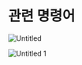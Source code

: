 # 관련 명령어

![Untitled](https://user-images.githubusercontent.com/84123877/177280656-5f06635a-716e-45c5-9b92-e2e4e2e8f441.png)

![Untitled 1](https://user-images.githubusercontent.com/84123877/177280653-f1f94c1a-cc55-402c-9e86-8da883b1f6d9.png)
